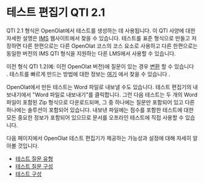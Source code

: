 # 테스트 편집기 QTI 2.1

QTI 2.1 형식은 OpenOlat에서 테스트를 생성하는 데 사용됩니다. 이 QTI 사양에 대한 자세한 설명은 [IMS](http://www.imsglobal.org/) 웹사이트에서 찾을 수 있습니다. 테스트를 표준 형식으로 만들고 저장하면 다른 한편으로는 다른 OpenOlat 코스의 코스 요소로 사용하고 다른 한편으로는 동일한 버전의 IMS QTI 형식을 지원하는 다른 LMS에서 사용할 수 있습니다.

이전 형식 QTI 1.2(예: 이전 OpenOlat 버전)에 질문이 있는 경우 [변환](https://docs.openolat.org/manual_user/tests/Changing_from_QTI_1.2_to_QTI_2.1/) 할 수 있습니다 . 테스트를 빠르게 만드는 방법에 대한 정보는 [여기](https://docs.openolat.org/manual_user/tests/Four_Steps_to_Your_Test_or_Self-test/) 에서 찾을 수 있습니다 .

OpenOlat에서 만든 테스트는 Word 파일로 내보낼 수도 있습니다. 테스트 편집기의 내보내기에서 "Word 파일로 내보내기"를 클릭합니다. 그런 다음 테스트는 두 개의 Word 파일이 포함된 Zip 형식으로 다운로드되며, 그 중 하나에는 질문만 포함되어 있고 다른 하나에는 솔루션이 포함되어 있습니다. 내보낸 파일에는 점수를 포함한 테스트에 대한 모든 중요한 정보가 포함되어 있으므로 문서를 오프라인 테스트에 직접 사용할 수 있습니다.

다음 페이지에서 OpenOlat 테스트 편집기가 제공하는 가능성과 설정에 대해 자세히 알아볼 것입니다.

- [테스트 질문 유형](https://docs.openolat.org/manual_user/tests/Test_question_types/)
- [테스트 질문 구성](https://docs.openolat.org/manual_user/tests/Configure_test_questions/)
- [테스트 구성](https://docs.openolat.org/manual_user/tests/Configure_tests/)